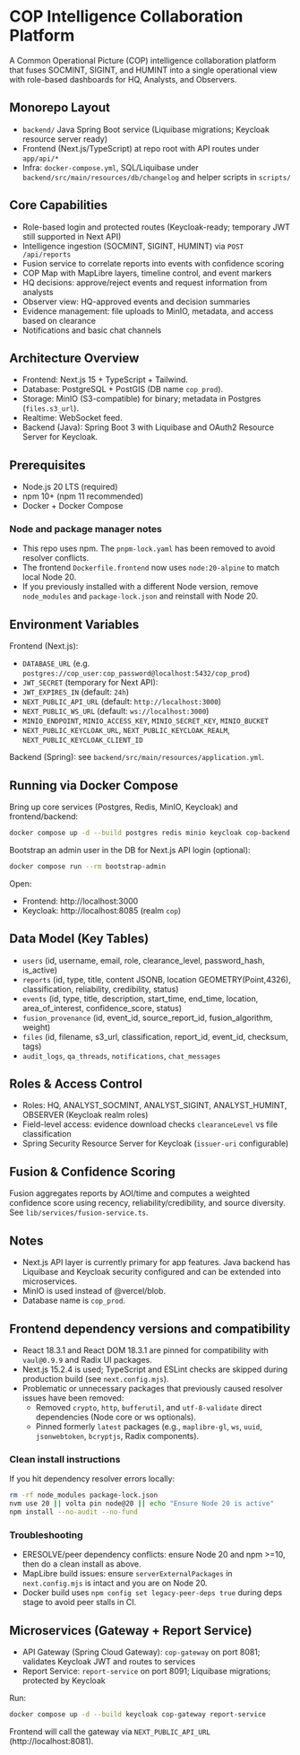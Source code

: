 # COP Intelligence Collaboration Platform

A Common Operational Picture (COP) intelligence collaboration platform that fuses SOCMINT, SIGINT, and HUMINT into a single operational view with role-based dashboards for HQ, Analysts, and Observers.

## Monorepo Layout

- `backend/` Java Spring Boot service (Liquibase migrations; Keycloak resource server ready)
- Frontend (Next.js/TypeScript) at repo root with API routes under `app/api/*`
- Infra: `docker-compose.yml`, SQL/Liquibase under `backend/src/main/resources/db/changelog` and helper scripts in `scripts/`

## Core Capabilities

- Role-based login and protected routes (Keycloak-ready; temporary JWT still supported in Next API)
- Intelligence ingestion (SOCMINT, SIGINT, HUMINT) via `POST /api/reports`
- Fusion service to correlate reports into events with confidence scoring
- COP Map with MapLibre layers, timeline control, and event markers
- HQ decisions: approve/reject events and request information from analysts
- Observer view: HQ-approved events and decision summaries
- Evidence management: file uploads to MinIO, metadata, and access based on clearance
- Notifications and basic chat channels

## Architecture Overview

- Frontend: Next.js 15 + TypeScript + Tailwind.
- Database: PostgreSQL + PostGIS (DB name `cop_prod`).
- Storage: MinIO (S3-compatible) for binary; metadata in Postgres (`files.s3_url`).
- Realtime: WebSocket feed.
- Backend (Java): Spring Boot 3 with Liquibase and OAuth2 Resource Server for Keycloak.

## Prerequisites

- Node.js 20 LTS (required)
- npm 10+ (npm 11 recommended)
- Docker + Docker Compose

### Node and package manager notes

- This repo uses npm. The `pnpm-lock.yaml` has been removed to avoid resolver conflicts.
- The frontend `Dockerfile.frontend` now uses `node:20-alpine` to match local Node 20.
- If you previously installed with a different Node version, remove `node_modules` and `package-lock.json` and reinstall with Node 20.

## Environment Variables

Frontend (Next.js):
- `DATABASE_URL` (e.g. `postgres://cop_user:cop_password@localhost:5432/cop_prod`)
- `JWT_SECRET` (temporary for Next API):
- `JWT_EXPIRES_IN` (default: `24h`)
- `NEXT_PUBLIC_API_URL` (default: `http://localhost:3000`)
- `NEXT_PUBLIC_WS_URL` (default: `ws://localhost:3000`)
- `MINIO_ENDPOINT`, `MINIO_ACCESS_KEY`, `MINIO_SECRET_KEY`, `MINIO_BUCKET`
- `NEXT_PUBLIC_KEYCLOAK_URL`, `NEXT_PUBLIC_KEYCLOAK_REALM`, `NEXT_PUBLIC_KEYCLOAK_CLIENT_ID`

Backend (Spring): see `backend/src/main/resources/application.yml`.

## Running via Docker Compose

Bring up core services (Postgres, Redis, MinIO, Keycloak) and frontend/backend:

```bash
docker compose up -d --build postgres redis minio keycloak cop-backend cop-frontend
```

Bootstrap an admin user in the DB for Next.js API login (optional):

```bash
docker compose run --rm bootstrap-admin
```

Open:
- Frontend: http://localhost:3000
- Keycloak: http://localhost:8085 (realm `cop`)

## Data Model (Key Tables)

- `users` (id, username, email, role, clearance_level, password_hash, is_active)
- `reports` (id, type, title, content JSONB, location GEOMETRY(Point,4326), classification, reliability, credibility, status)
- `events` (id, type, title, description, start_time, end_time, location, area_of_interest, confidence_score, status)
- `fusion_provenance` (id, event_id, source_report_id, fusion_algorithm, weight)
- `files` (id, filename, s3_url, classification, report_id, event_id, checksum, tags)
- `audit_logs`, `qa_threads`, `notifications`, `chat_messages`

## Roles & Access Control

- Roles: HQ, ANALYST_SOCMINT, ANALYST_SIGINT, ANALYST_HUMINT, OBSERVER (Keycloak realm roles)
- Field-level access: evidence download checks `clearanceLevel` vs file classification
- Spring Security Resource Server for Keycloak (`issuer-uri` configurable)

## Fusion & Confidence Scoring

Fusion aggregates reports by AOI/time and computes a weighted confidence score using recency, reliability/credibility, and source diversity. See `lib/services/fusion-service.ts`.

## Notes

- Next.js API layer is currently primary for app features. Java backend has Liquibase and Keycloak security configured and can be extended into microservices.
- MinIO is used instead of @vercel/blob.
- Database name is `cop_prod`.

## Frontend dependency versions and compatibility

- React 18.3.1 and React DOM 18.3.1 are pinned for compatibility with `vaul@0.9.9` and Radix UI packages.
- Next.js 15.2.4 is used; TypeScript and ESLint checks are skipped during production build (see `next.config.mjs`).
- Problematic or unnecessary packages that previously caused resolver issues have been removed:
  - Removed `crypto`, `http`, `bufferutil`, and `utf-8-validate` direct dependencies (Node core or ws optionals).
  - Pinned formerly `latest` packages (e.g., `maplibre-gl`, `ws`, `uuid`, `jsonwebtoken`, `bcryptjs`, Radix components).

### Clean install instructions

If you hit dependency resolver errors locally:

```bash
rm -rf node_modules package-lock.json
nvm use 20 || volta pin node@20 || echo "Ensure Node 20 is active"
npm install --no-audit --no-fund
```

### Troubleshooting

- ERESOLVE/peer dependency conflicts: ensure Node 20 and npm >=10, then do a clean install as above.
- MapLibre build issues: ensure `serverExternalPackages` in `next.config.mjs` is intact and you are on Node 20.
- Docker build uses `npm config set legacy-peer-deps true` during deps stage to avoid peer stalls in CI.

## Microservices (Gateway + Report Service)

- API Gateway (Spring Cloud Gateway): `cop-gateway` on port 8081; validates Keycloak JWT and routes to services
- Report Service: `report-service` on port 8091; Liquibase migrations; protected by Keycloak

Run:

```bash
docker compose up -d --build keycloak cop-gateway report-service
```

Frontend will call the gateway via `NEXT_PUBLIC_API_URL` (http://localhost:8081).